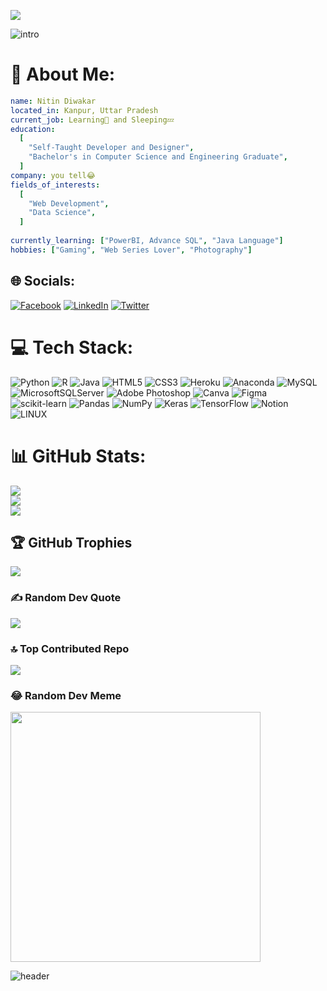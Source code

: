 [![](https://visitcount.itsvg.in/api?id=Nitin-Diwakar&icon=5&color=5)](https://visitcount.itsvg.in)

<!-- Proudly created with GPRM ( https://gprm.itsvg.in ) -->
![intro](https://github.com/Nitin-Diwakar/Nitin-Diwakar/assets/72300414/dba01877-430c-42c3-b6c4-9e14c5102be8)


# 💫 About Me:
```yaml
name: Nitin Diwakar
located_in: Kanpur, Uttar Pradesh
current_job: Learning📝 and Sleeping💤
education:
  [
    "Self-Taught Developer and Designer",
    "Bachelor's in Computer Science and Engineering Graduate",
  ]
company: you tell😂
fields_of_interests:
  [
    "Web Development",
    "Data Science",
  ]
  
currently_learning: ["PowerBI, Advance SQL", "Java Language"]
hobbies: ["Gaming", "Web Series Lover", "Photography"]
```


## 🌐 Socials:
[![Facebook](https://img.shields.io/badge/Facebook-%231877F2.svg?logo=Facebook&logoColor=white)](https://facebook.com/nitin.diwakar.9231) [![LinkedIn](https://img.shields.io/badge/LinkedIn-%230077B5.svg?logo=linkedin&logoColor=white)](https://linkedin.com/in/diwakarnitin) [![Twitter](https://img.shields.io/badge/Twitter-%231DA1F2.svg?logo=Twitter&logoColor=white)](https://twitter.com/NitinDi37789650) 

# 💻 Tech Stack:
![Python](https://img.shields.io/badge/python-3670A0?style=for-the-badge&logo=python&logoColor=ffdd54) ![R](https://img.shields.io/badge/r-%23276DC3.svg?style=for-the-badge&logo=r&logoColor=white) ![Java](https://img.shields.io/badge/java-%23ED8B00.svg?style=for-the-badge&logo=java&logoColor=white) ![HTML5](https://img.shields.io/badge/html5-%23E34F26.svg?style=for-the-badge&logo=html5&logoColor=white) ![CSS3](https://img.shields.io/badge/css3-%231572B6.svg?style=for-the-badge&logo=css3&logoColor=white) ![Heroku](https://img.shields.io/badge/heroku-%23430098.svg?style=for-the-badge&logo=heroku&logoColor=white) ![Anaconda](https://img.shields.io/badge/Anaconda-%2344A833.svg?style=for-the-badge&logo=anaconda&logoColor=white) ![MySQL](https://img.shields.io/badge/mysql-%2300f.svg?style=for-the-badge&logo=mysql&logoColor=white) ![MicrosoftSQLServer](https://img.shields.io/badge/Microsoft%20SQL%20Sever-CC2927?style=for-the-badge&logo=microsoft%20sql%20server&logoColor=white) ![Adobe Photoshop](https://img.shields.io/badge/adobephotoshop-%2331A8FF.svg?style=for-the-badge&logo=adobephotoshop&logoColor=white) ![Canva](https://img.shields.io/badge/Canva-%2300C4CC.svg?style=for-the-badge&logo=Canva&logoColor=white) 	![Figma](https://img.shields.io/badge/figma-%23F24E1E.svg?style=for-the-badge&logo=figma&logoColor=white) ![scikit-learn](https://img.shields.io/badge/scikit--learn-%23F7931E.svg?style=for-the-badge&logo=scikit-learn&logoColor=white) ![Pandas](https://img.shields.io/badge/pandas-%23150458.svg?style=for-the-badge&logo=pandas&logoColor=white) ![NumPy](https://img.shields.io/badge/numpy-%23013243.svg?style=for-the-badge&logo=numpy&logoColor=white) ![Keras](https://img.shields.io/badge/Keras-%23D00000.svg?style=for-the-badge&logo=Keras&logoColor=white) ![TensorFlow](https://img.shields.io/badge/TensorFlow-%23FF6F00.svg?style=for-the-badge&logo=TensorFlow&logoColor=white) ![Notion](https://img.shields.io/badge/Notion-%23000000.svg?style=for-the-badge&logo=notion&logoColor=white) ![LINUX](https://img.shields.io/badge/Linux-FCC624?style=for-the-badge&logo=linux&logoColor=black)
# 📊 GitHub Stats:
![](https://github-readme-stats.vercel.app/api?username=Nitin-Diwakar&theme=merko&hide_border=false&include_all_commits=true&count_private=false)<br/>
![](https://github-readme-streak-stats.herokuapp.com/?user=Nitin-Diwakar&theme=merko&hide_border=false)<br/>
![](https://github-readme-stats.vercel.app/api/top-langs/?username=Nitin-Diwakar&theme=merko&hide_border=false&include_all_commits=true&count_private=false&layout=compact)

## 🏆 GitHub Trophies
![](https://github-profile-trophy.vercel.app/?username=Nitin-Diwakar&theme=radical&no-frame=false&no-bg=false&margin-w=4)

### ✍️ Random Dev Quote
![](https://quotes-github-readme.vercel.app/api?type=horizontal&theme=radical)

### 🔝 Top Contributed Repo
![](https://github-contributor-stats.vercel.app/api?username=Nitin-Diwakar&limit=5&theme=radical&combine_all_yearly_contributions=true)

### 😂 Random Dev Meme
<img src='https://randommeme-five.vercel.app/' style="height: 400px;"/>

![header](https://capsule-render.vercel.app/api?type=waving&color=random&height=100&width=3220&section=footer)
